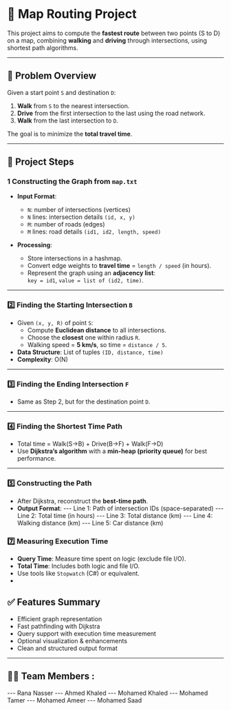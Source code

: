 # 🚗 Map Routing Project

This project aims to compute the **fastest route** between two points (S to D) on a map, combining **walking** and **driving** through intersections, using shortest path algorithms.

---

## 📌 Problem Overview

Given a start point `S` and destination `D`:
1. **Walk** from `S` to the nearest intersection.
2. **Drive** from the first intersection to the last using the road network.
3. **Walk** from the last intersection to `D`.

The goal is to minimize the **total travel time**.

---

## 📂 Project Steps

### 1️ Constructing the Graph from `map.txt`
- **Input Format**:
  - `N`: number of intersections (vertices)
  - `N` lines: intersection details `(id, x, y)`
  - `M`: number of roads (edges)
  - `M` lines: road details `(id1, id2, length, speed)`

- **Processing**:
  - Store intersections in a hashmap.
  - Convert edge weights to **travel time** = `length / speed` (in hours).
  - Represent the graph using an **adjacency list**:  
    `key = id1`, `value = list of (id2, time)`.

---

### 2️⃣ Finding the Starting Intersection `B`
- Given `(x, y, R)` of point `S`:
  - Compute **Euclidean distance** to all intersections.
  - Choose the **closest** one within radius `R`.
  - Walking speed = **5 km/s**, so time = `distance / 5`.
- **Data Structure**: List of tuples `(ID, distance, time)`
- **Complexity**: O(N)

---

### 3️⃣ Finding the Ending Intersection `F`
- Same as Step 2, but for the destination point `D`.

---

### 4️⃣ Finding the Shortest Time Path
- Total time = Walk(S→B) + Drive(B→F) + Walk(F→D)
- Use **Dijkstra’s algorithm** with a **min-heap (priority queue)** for best performance.

---

### 5️⃣ Constructing the Path
- After Dijkstra, reconstruct the **best-time path**.
- **Output Format**:
--- Line 1: Path of intersection IDs (space-separated)
--- Line 2: Total time (in hours)
--- Line 3: Total distance (km)
--- Line 4: Walking distance (km)
--- Line 5: Car distance (km)

### 7️⃣ Measuring Execution Time
- **Query Time**: Measure time spent on logic (exclude file I/O).
- **Total Time**: Includes both logic and file I/O.
- Use tools like `Stopwatch` (C#) or equivalent.
- 
## ✅ Features Summary
-  Efficient graph representation  
-  Fast pathfinding with Dijkstra  
-  Query support with execution time measurement  
-  Optional visualization & enhancements  
-  Clean and structured output format

---
## 🙋‍♀️ Team Members : 
--- Rana Nasser
--- Ahmed Khaled
--- Mohamed Khaled
--- Mohamed Tamer
--- Mohamed Ameer
--- Mohamed Saad
